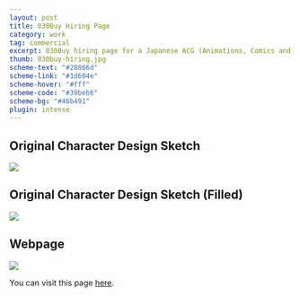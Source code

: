 ```yaml
---
layout: post
title: 030Buy Hiring Page
category: work
tag: commercial
excerpt: 030Buy hiring page for a Japanese ACG (Animations, Comics and Games) community
thumb: 030buy-hiring.jpg
scheme-text: "#28866d"
scheme-link: "#1d604e"
scheme-hover: "#fff"
scheme-code: "#39beb6"
scheme-bg: "#46b491"
plugin: intense
---
```


<h2>Original Character Design Sketch</h2>
<p><img src="{{ site.file }}/030buy-hiring-sketch-01.jpg"></p>

<h2>Original Character Design Sketch (Filled)</h2>
<p><img src="{{ site.file }}/030buy-hiring-sketch-02-original.png" data-background="rgba(45, 102, 84, 0.9)"></p>

<h2>Webpage</h2>
<p class="browser"><img src="{{ site.file }}/030buy-hiring.png"></p>

<p>You can visit this page <a href="http://re.030buy.com/">here</a>.</p>
